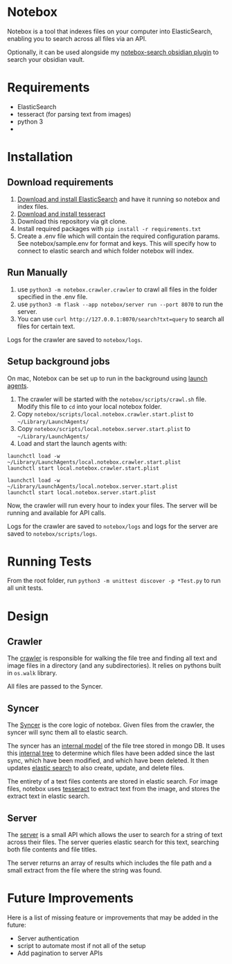 # Notebox
Notebox is a tool that indexes files on your computer into ElasticSearch, enabling you to search across all files via an API. 

Optionally, it can be used alongside my [notebox-search obsidian plugin](https://github.com/VeerpalBrar/notebox-search) to search your obsidian vault. 

# Requirements
- ElasticSearch
- tesseract (for parsing text from images)
- python 3  
- 

# Installation 
## Download requirements 
1. [Download and install ElasticSearch](https://www.elastic.co/guide/en/elasticsearch/reference/current/docker.html) and have it running so notebox and index files.
2. [Download and install tesseract](https://tesseract-ocr.github.io/tessdoc/Installation.html)
3. Download this repository via git clone. 
4. Install required packages with `pip install -r requirements.txt`  
5. Create a .env file which will contain the required configuration params. See notebox/sample.env for format and keys. This will specify how to connect to elastic search and which folder notebox will index. 

## Run Manually 
1. use `python3 -m notebox.crawler.crawler` to crawl all files in the folder specified in the .env file. 
2. use `python3 -m flask --app notebox/server run --port 8070` to run the server. 
3. You can use `curl http://127.0.0.1:8070/search?txt=query` to search all files for certain text. 

Logs for the crawler are saved to `notebox/logs`. 
## Setup background jobs 
On mac, Notebox can be set up to run in the background using [launch agents](/notebox/scripts/). 
1. The crawler will be started with the `notebox/scripts/crawl.sh` file. Modify this file to `cd` into your local notebox folder. 
1. Copy `notebox/scripts/local.notebox.crawler.start.plist` to `~/Library/LaunchAgents/`
2. Copy `notebox/scripts/local.notebox.server.start.plist` to `~/Library/LaunchAgents/`
3. Load and start the launch agents with:
```
launchctl load -w ~/Library/LaunchAgents/local.notebox.crawler.start.plist
launchctl start local.notebox.crawler.start.plist

launchctl load -w ~/Library/LaunchAgents/local.notebox.server.start.plist
launchctl start local.notebox.server.start.plist
```
Now, the crawler will run every hour to index your files. The server will be running and available for API calls.

Logs for the crawler are saved to `notebox/logs` and logs for the server are saved to `notebox/scripts/logs`.  

# Running Tests
From the root folder, run `python3 -m unittest discover -p *Test.py` to run all unit tests. 

# Design 
## Crawler 
The [crawler](/notebox/crawler/crawler.py) is responsible for walking the file tree and finding all text and image files in a directory (and any subdirectories). It relies on pythons built in `os.walk` library. 

All files are passed to the Syncer. 

## Syncer
The [Syncer](/notebox/sync/sync.py) is the core logic of notebox. Given files from the crawler, the syncer will sync them all to elastic search. 

The syncer has an [internal model](/notebox/sync/directoryLookup.py) of the file tree stored in mongo DB. It uses this [internal tree](/notebox/shared/directory.py) to determine which files have been added since the last sync, which have been modified, and which have been deleted. It then updates [elastic search](/notebox/elastic/elasticSearchUpdater.py) to also create, update, and delete files. 

The entirety of a text files contents are stored in elastic search. For image files, notebox uses [tesseract](/notebox/extractor/textExtractor.py) to extract text from the image, and stores the extract text in elastic search. 

## Server
The [server](/notebox/server/search.py) is a small API which allows the user to search for a string of text across their files. The server queries elastic search for this text, searching both file contents and file titles. 

The server returns an array of results which includes the file path and a small extract from the file where the string was found. 

# Future Improvements
Here is a list of missing feature or improvements that may be added in the future:
- Server authentication
- script to automate most if not all of the setup
- Add pagination to server APIs